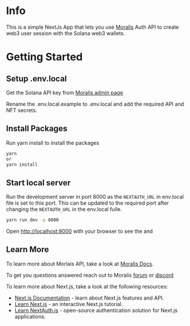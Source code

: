 # Info

This is a simple NextJs App that lets you use [Moralis](https://moralis.io/) Auth API to create web3 user session with the Solana web3 wallets.

# Getting Started

## Setup .env.local

Get the Solana API key from [Moralis admin page](https://admin.moralis.io/web3apis)

Rename the .env.local.example to .env.local and add the required API and NFT secrets.

## Install Packages

Run yarn install to install the packages

```bash
yarn
or
yarn install
```

## Start local server

Run the development server in port 8000 as the `NEXTAUTH_URL` in env.local file is set to this port. This can be updated to the required port after changing the `NEXTAUTH_URL` in the env.local fuile.

```bash
yarn run dev -p 8000
```

Open [http://localhost:8000](http://localhost:8000) with your browser to see the and

## Learn More

To learn more about Morlais API, take a look at [Moralis Docs](https://docs.moralis.io/moralis-dapp/solana-api).

To get you questions answered reach out to Moralis [forum](https://forum.moralis.io/) or [discord](https://moralis.io/joindiscord/)

To learn more about Next.js, take a look at the following resources:

- [Next.js Documentation](https://nextjs.org/docs) - learn about Next.js features and API.
- [Learn Next.js](https://nextjs.org/learn) - an interactive Next.js tutorial.
- [Learn NextAuth.js](https://next-auth.js.org/getting-started/introduction) - open-source authentication solution for Next.js applications.
